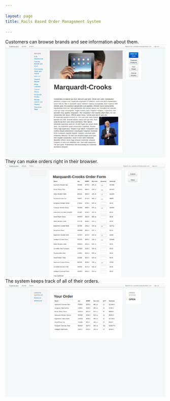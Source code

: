 ```yaml
---

layout: page 
title: Rails Based Order Management System

---
```

Customers can browse brands and see information about them.
![](/assets/pages/brand_page.png)
They can make orders right in their browser.
![](/assets/pages/brand_order.png)
The system keeps track of all of their orders.
![](/assets/pages/orders.png)
